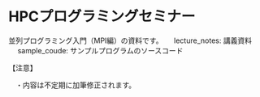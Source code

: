 # HPCプログラミングセミナー
並列プログラミング入門（MPI編）の資料です。
　
 lecture_notes: 講義資料
　
 sample_coude: サンプルプログラムのソースコード

【注意】

　・内容は不定期に加筆修正されます。
